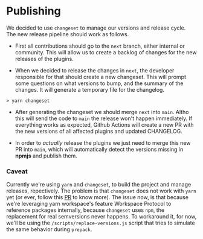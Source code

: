 # Publishing

We decided to use `changeset` to manage our versions and release cycle. The new release pipeline should work as follows.

- First all contributions should go to the `next` branch, either internal or community. This will allow us to create a backlog of changes for the new releases of the plugins.

- When we decided to release the changes in `next`, the developer responsible for that should create a new changeset. This will prompt some questions on what versions to bump, and the summary of the changes. It will generate a temporary file for the changelog.

```shell
> yarn changeset
```

- After generating the changeset we should merge `next` into `main`. Altho this will send the code to `main` the release won't happen immediately. If everything works as expected, Github Actions will create a new PR with the new versions of all affected plugins and updated CHANGELOG.

- In order to _actually_ release the plugins we just need to merge this new PR into `main`, which will automatically detect the versions missing in **npmjs** and publish them.

### Caveat

Currently we're using `yarn` and `changeset`, to build the project and manage releases, repectively. The problem is that `changeset` does not work with `yarn` yet (or ever, follow this [PR](https://github.com/changesets/changesets/pull/674) to know more). The issue now, is that because we're leveraging yarn workspace's feature Workspace Protocol to reference packages internally, because `changeset` uses `npm`, the replacement for real semversions never happens. To workaround it, for now, we'll be using the `/scripts/replace-versions.js` script that tries to simulate the same behavior during `prepack`.